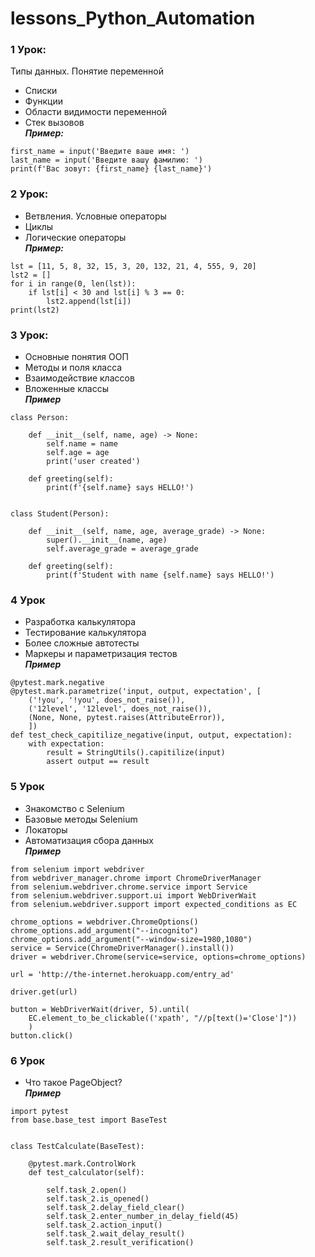 # lessons_Python_Automation
### 1 Урок:
Типы данных. Понятие переменной  
+ Списки  
+ Функции  
+ Области видимости переменной  
+ Стек вызовов  
  ***Пример:***
```
first_name = input('Введите ваше имя: ')
last_name = input('Введите вашу фамилию: ')
print(f'Вас зовут: {first_name} {last_name}')
```
### 2 Урок:
+ Ветвления. Условные операторы  
+ Циклы  
+ Логические операторы  
  ***Пример:***
```
lst = [11, 5, 8, 32, 15, 3, 20, 132, 21, 4, 555, 9, 20]
lst2 = []
for i in range(0, len(lst)):
    if lst[i] < 30 and lst[i] % 3 == 0:
        lst2.append(lst[i])
print(lst2)
```
### 3 Урок:
+ Основные понятия ООП  
+ Методы и поля класса  
+ Взаимодействие классов  
+ Вложенные классы  
  ***Пример***
```
class Person:

    def __init__(self, name, age) -> None:
        self.name = name
        self.age = age
        print('user created')

    def greeting(self):
        print(f'{self.name} says HELLO!')


class Student(Person):

    def __init__(self, name, age, average_grade) -> None:
        super().__init__(name, age)
        self.average_grade = average_grade

    def greeting(self):
        print(f'Student with name {self.name} says HELLO!')
```
### 4 Урок
+ Разработка калькулятора
+ Тестирование калькулятора
+ Более сложные автотесты
+ Маркеры и параметризация тестов  
  ***Пример***
```
@pytest.mark.negative
@pytest.mark.parametrize('input, output, expectation', [
    ('!you', '!you', does_not_raise()),
    ('12level', '12level', does_not_raise()),
    (None, None, pytest.raises(AttributeError)),
    ])
def test_check_capitilize_negative(input, output, expectation):
    with expectation:
        result = StringUtils().capitilize(input)
        assert output == result
```
### 5 Урок
+ Знакомство с Selenium
+ Базовые методы Selenium
+ Локаторы
+ Автоматизация сбора данных  
  ***Пример***
```
from selenium import webdriver
from webdriver_manager.chrome import ChromeDriverManager
from selenium.webdriver.chrome.service import Service
from selenium.webdriver.support.ui import WebDriverWait
from selenium.webdriver.support import expected_conditions as EC

chrome_options = webdriver.ChromeOptions()
chrome_options.add_argument("--incognito")
chrome_options.add_argument("--window-size=1980,1080")
service = Service(ChromeDriverManager().install())
driver = webdriver.Chrome(service=service, options=chrome_options)

url = 'http://the-internet.herokuapp.com/entry_ad'

driver.get(url)

button = WebDriverWait(driver, 5).until(
    EC.element_to_be_clickable(('xpath', "//p[text()='Close']"))
    )
button.click()
```
### 6 Урок
+ Что такое PageObject?  
  ***Пример***
```
import pytest
from base.base_test import BaseTest


class TestCalculate(BaseTest):

    @pytest.mark.ControlWork
    def test_calculator(self):

        self.task_2.open()
        self.task_2.is_opened()
        self.task_2.delay_field_clear()
        self.task_2.enter_number_in_delay_field(45)
        self.task_2.action_input()
        self.task_2.wait_delay_result()
        self.task_2.result_verification()
```
